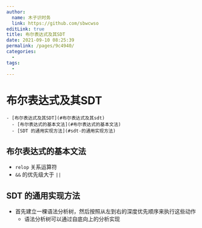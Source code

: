```yaml
---
author: 
  name: 木子识时务
  link: https://github.com/sbwcwso
editLink: true
title: 布尔表达式及其SDT
date: 2021-09-10 08:25:39
permalink: /pages/9c4940/
categories: 
  - 
tags: 
  - 
---
```


# 布尔表达式及其SDT

```markmap
- [布尔表达式及其SDT](#布尔表达式及其sdt)
  - [布尔表达式的基本文法](#布尔表达式的基本文法)
  - [SDT 的通用实现方法](#sdt-的通用实现方法)
```


## 布尔表达式的基本文法

* `relop` 关系运算符
* `&&` 的优先级大于 `||`

## SDT 的通用实现方法

* 首先建立一棵语法分析树，然后按照从左到右的深度优先顺序来执行这些动作
  * 语法分析树可以通过自底向上的分析实现



